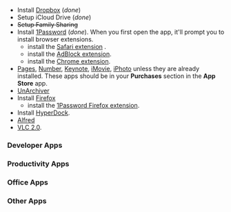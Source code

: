 * Install [Dropbox]() (*done*)
* Setup iCloud Drive (*done*)
* ~~Setup Family Sharing~~
* Install [1Password]() (*done*). When you first open the app, it'll prompt you to install browser extensions.
    * install the [Safari extension](https://agilebits.com/onepassword/extensions) .
    * install the [AdBlock extension](https://getadblock.com/installed/?u=jfvg58qo82603959).
    * install the [Chrome extension](https://agilebits.com/onepassword/extensions/chrome?beta=false).
* [Pages](), [Number](), [Keynote](), [iMovie](), [iPhoto]() unless they are already installed. These apps should be in your **Purchases** section in the **App Store** app.
* [UnArchiver](https://itunes.apple.com/gb/app/the-unarchiver/id425424353?mt=12)
* Install [Firefox](https://www.mozilla.org/en-GB/firefox/new/)
    * install the [1Password Firefox extension](https://agilebits.com/onepassword/extensions/firefox?beta=false).
* Install [HyperDock](http://hyperdock.bahoom.com/get).
* [Alfred](http://www.alfredapp.com)
* [VLC 2.0]().

### Developer Apps

### Productivity Apps

### Office Apps

### Other Apps
